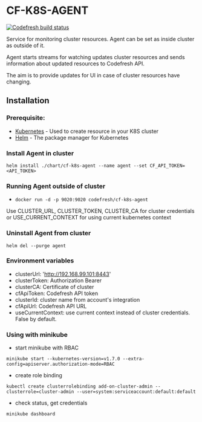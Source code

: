 # CF-K8S-AGENT
[![Codefresh build status]( https://g.codefresh.io/api/badges/pipeline/codefresh-inc/codefresh-io%2Fcf-k8s-agent%2Fcf-k8s-agent?branch=master&key=eyJhbGciOiJIUzI1NiJ9.NTY3MmQ4ZGViNjcyNGI2ZTM1OWFkZjYy.AN2wExsAsq7FseTbVxxWls8muNx_bBUnQWQVS8IgDTI&type=cf-1)]( https://g.codefresh.io/pipelines/cf-k8s-agent/builds?repoOwner=codefresh-io&repoName=cf-k8s-agent&serviceName=codefresh-io%2Fcf-k8s-agent&filter=trigger:build~Build;branch:master;pipeline:5c45f80949931558b4bc6909~cf-k8s-agent)

Service for monitoring cluster resources. Agent can be set as inside cluster as outside of it.

Agent starts streams for watching updates cluster resources and sends information about updated resources to Codefresh API.

The aim is to provide updates for UI in case of cluster resources have changing.  

## Installation

### Prerequisite:
* [Kubernetes](https://kubernetes.io/docs/tasks/tools/install-kubectl/) - Used to create resource in your K8S cluster
* [Helm](https://docs.helm.sh/using_helm/#quickstart) - The package manager for Kubernetes

### Install Agent in cluster
`helm install ./chart/cf-k8s-agent --name agent --set CF_API_TOKEN=<API_TOKEN>`

### Running Agent outside of cluster
* `docker run -d -p 9020:9020 codefresh/cf-k8s-agent`

Use CLUSTER_URL, CLUSTER_TOKEN, CLUSTER_CA for cluster credentials
or USE_CURRENT_CONTEXT for using current kubernetes context

### Uninstall Agent from cluster
`helm del --purge agent`

### Environment variables
* clusterUrl: 'http://192.168.99.101:8443'
* clusterToken: Authorization Bearer
* clusterCA: Certificate of cluster
* cfApiToken: Codefresh API token
* clusterId: cluster name from account's integration
* cfApiUrl: Codefresh API URL
* useCurrentContext: use current context instead of cluster credentials. False by default.

### Using with minikube
* start minikube with RBAC 

`minikube start --kubernetes-version=v1.7.0 --extra-config=apiserver.authorization-mode=RBAC`

* create role binding

`kubectl create clusterrolebinding add-on-cluster-admin --clusterrole=cluster-admin --user=system:serviceaccount:default:default`

* check status, get credentials

`minikube dashboard`
